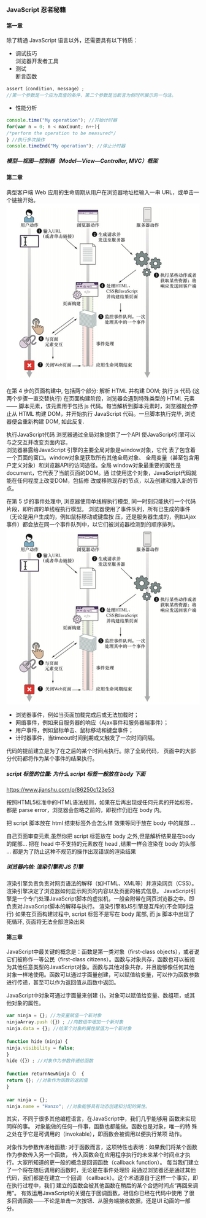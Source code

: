 ### JavaScript 忍者秘籍
#### 第一章
除了精通 JavaScript 语言以外，还需要具有以下特质：
- 调试技巧  
  浏览器开发者工具
- 测试  
  断言函数
```js
assert（condition, message）;
//第一个参数是一个应为真值的条件，第二个参数是当断言为假时所展示的一句话。
```

- 性能分析
```js
console.time("My operation"); //开始计时器
for(var n = 0; n < maxCount; n++){
/*perform the operation to be measured*/
} //执行多次操作
console.timeEnd("My operation"); //停止计时器
```

##### 模型—视图—控制器（Model—View—Controller, MVC）框架

#### 第二章
典型客户端 Web 应用的生命周期从用户在浏览器地址栏输入一串 URL，或单击一个链接开始。
![](./img/book1-2-1.png)

在第 4 步的页面构建中, 包括两个部分: 解析 HTML 并构建 DOM; 执行 js 代码  (这两个步骤一直交替执行)
在页面构建阶段，浏览器会遇到特殊类型的 HTML 元素 —— 脚本元素，该元素用于包括 js 代码。每当解析到脚本元素时，浏览器就会停止从 HTML 构建 DOM，并开始执行 JavaScript 代码。一旦脚本执行完毕, 浏览器便会重新构建 DOM, 如此反复.

执行JavaScript代码
浏览器通过全局对象提供了一个API 使JavaScript引擎可以与之交互并改变页面内容。  
浏览器暴露给JavaScript 引擎的主要全局对象是window对象，它代
表了包含着一个页面的窗口。window对象是获取所有其他全局对象、
全局变量（甚至包含用户定义对象）和浏览器API的访问途径。全局
window对象最重要的属性是document，它代表了当前页面的DOM。通
过使用这个对象，JavaScript代码就能在任何程度上改变DOM，包括修
改或移除现存的节点，以及创建和插入新的节点。

在第 5 步的事件处理中, 
浏览器使用单线程执行模型, 同一时刻只能执行一个代码片段，即所谓的单线程执行模型。
浏览器使用了事件队列，所有已生成的事件（无论是用户生成的，例如鼠标移动或键盘按
压，还是服务器生成的，例如Ajax事件）都会放在同一个事件队列中，以它们被浏览器检测到的顺序排列。
![](./img/book1-2-1.png)

- 浏览器事件，例如当页面加载完成后或无法加载时；
- 网络事件，例如来自服务器的响应（Ajax事件和服务器端事件）；
- 用户事件，例如鼠标单击、鼠标移动和键盘事件；
- 计时器事件，当timeout时间到期或又触发了一次时间间隔。


代码的提前建立是为了在之后的某个时间点执行。除了全局代码，
页面中的大部分代码都将作为某个事件的结果执行。


##### script 标签的位置: 为什么 script 标签一般放在 body 下面
https://www.jianshu.com/p/86250c123e53

按照HTML5标准中的HTML语法规则，如果在后再出现或任何元素的开始标签，都是 parse error，浏览器会忽略之前的，即视作仍旧在 body 内。

把 script 脚本放在 html 结束标签外会怎么样
效果等同于放在 body 中的尾部 ...

自己页面审查元素,虽然你把 script 标签放在 body 之外,但是解析结果是在body的尾部...
把在 head 中不支持的元素放在 head ,结果一样会渲染在 body 的头部 ... 
都是为了防止这种不规范的操作出现错误的渲染结果

##### 浏览器内核: 渲染引擎和 JS 引擎
渲染引擎负责负责对网页语法的解释（如HTML、XML等）并渲染网页（CSS）。渲染引擎决定了浏览器如何显示网页的内容以及页面的格式信息。
JavaScript引擎是一个专门处理JavaScript脚本的虚拟机，一般会附带在网页浏览器之中。即负责对JavaScript脚本的解释与执行。
渲染引擎和JS引擎是互斥的(不会同时运行)
如果在页面构建过程中, script 标签不是写在 body 尾部, 而 js 脚本中出现了死循环, 页面将无法全部渲染出来

#### 第三章
JavaScript中最关键的概念是：函数是第一类对象（first-class objects），或者说它们被称作一等公民（first-class citizens）。函数与对象共存，函数也可以被视为其他任意类型的JavaScript对象。函数与其他对象共存，并且能够像任何其他对象一样地使用。函数可以通过字面量创建，可以赋值给变量，可以作为函数参数进行传递，甚至可以作为返回值从函数中返回。

JavaScript中对象可通过字面量来创建 {}。对象可以赋值给变量、数组项，或其他对象的属性。

```js
var ninja = {}; //为变量赋值一个新对象
ninjaArray.push（{}）; //向数组中增加一个新对象
ninja.data = {}; //给某个对象的属性赋值为一个新对象

function hide（ninja）{
ninja.visibility = false;
}
hide（{}）; //对象作为参数传递给函数

function returnNewNinja（） {
return {}; //对象作为函数的返回值
}

var ninja = {};
ninja.name = "Hanzo"; //对象能够具有动态创建和分配的属性。
```
其实，不同于很多其他编程语言，在JavaScript中，我们几乎能够用
函数来实现同样的事。
对象能做的任何一件事，函数也都能做。函数也是对象，唯一的特
殊之处在于它是可调用的（invokable），即函数会被调用以便执行某项
动作。

对象作为参数传递给函数: 
对于函数而言，这项特性也表明：如果我们将某个函数作为参数传入另一个函数，
传入函数会在应用程序执行的未来某个时间点才执行。大家所知道的更一般的概念是回调函数（callback function）。
每当我们建立了一个将在随后调用的函数时，无论是在事件处理阶
段通过浏览器还是通过其他代码，我们都是在建立一个回调
（callback）。这个术语源自于这样一个事实，即在执行过程中，我们
建立的函数会被其他函数在稍后的某个合适时间点“再回来调用”。
有效运用JavaScript的关键在于回调函数，相信你已经在代码中使用
了很多回调函数——不论是单击一次按钮、从服务端接收数据，还是UI
动画的一部分。
